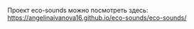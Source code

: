 Проект eco-sounds можно посмотреть здесь:
https://angelinaivanova16.github.io/eco-sounds/eco-sounds/
